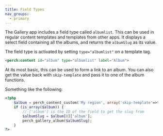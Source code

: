 ```yaml
---
title: Field Types
nav_groups:
  - primary
---
```


The Gallery app includes a field type called `albumlist`. This can be
used in regular content templates and templates from other apps. It
displays a select field containing all the albums, and returns the
`albumSlug` as its value.

The field type is activated by setting `type="albumlist"` on a template
tag.

```html
<perch:content id="album" type="albumlist" label="Album">
```

At its most basic, this can be used to form a link to an album. You can
also get the value back with `skip-template` and pass it to one of the
album functions.

Something like the following:

```php
<?php
    $album = perch_content_custom('My region', array('skip-template'=>true));
    if (is_array($album)) {
        // ['album'] is the ID of the field to get the slug from
        $albumSlug = $album[0]['album'];
        perch_gallery_album($albumSlug);
    }
?>
```
